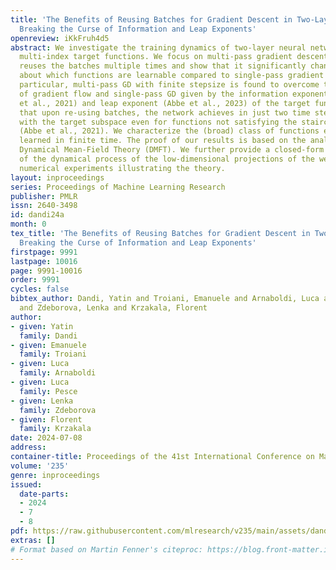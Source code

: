 ```yaml
---
title: 'The Benefits of Reusing Batches for Gradient Descent in Two-Layer Networks:
  Breaking the Curse of Information and Leap Exponents'
openreview: iKkFruh4d5
abstract: We investigate the training dynamics of two-layer neural networks when learning
  multi-index target functions. We focus on multi-pass gradient descent (GD) that
  reuses the batches multiple times and show that it significantly changes the conclusion
  about which functions are learnable compared to single-pass gradient descent. In
  particular, multi-pass GD with finite stepsize is found to overcome the limitations
  of gradient flow and single-pass GD given by the information exponent (Ben Arous
  et al., 2021) and leap exponent (Abbe et al., 2023) of the target function. We show
  that upon re-using batches, the network achieves in just two time steps an overlap
  with the target subspace even for functions not satisfying the staircase property
  (Abbe et al., 2021). We characterize the (broad) class of functions efficiently
  learned in finite time. The proof of our results is based on the analysis of the
  Dynamical Mean-Field Theory (DMFT). We further provide a closed-form description
  of the dynamical process of the low-dimensional projections of the weights, and
  numerical experiments illustrating the theory.
layout: inproceedings
series: Proceedings of Machine Learning Research
publisher: PMLR
issn: 2640-3498
id: dandi24a
month: 0
tex_title: 'The Benefits of Reusing Batches for Gradient Descent in Two-Layer Networks:
  Breaking the Curse of Information and Leap Exponents'
firstpage: 9991
lastpage: 10016
page: 9991-10016
order: 9991
cycles: false
bibtex_author: Dandi, Yatin and Troiani, Emanuele and Arnaboldi, Luca and Pesce, Luca
  and Zdeborova, Lenka and Krzakala, Florent
author:
- given: Yatin
  family: Dandi
- given: Emanuele
  family: Troiani
- given: Luca
  family: Arnaboldi
- given: Luca
  family: Pesce
- given: Lenka
  family: Zdeborova
- given: Florent
  family: Krzakala
date: 2024-07-08
address:
container-title: Proceedings of the 41st International Conference on Machine Learning
volume: '235'
genre: inproceedings
issued:
  date-parts:
  - 2024
  - 7
  - 8
pdf: https://raw.githubusercontent.com/mlresearch/v235/main/assets/dandi24a/dandi24a.pdf
extras: []
# Format based on Martin Fenner's citeproc: https://blog.front-matter.io/posts/citeproc-yaml-for-bibliographies/
---
```

